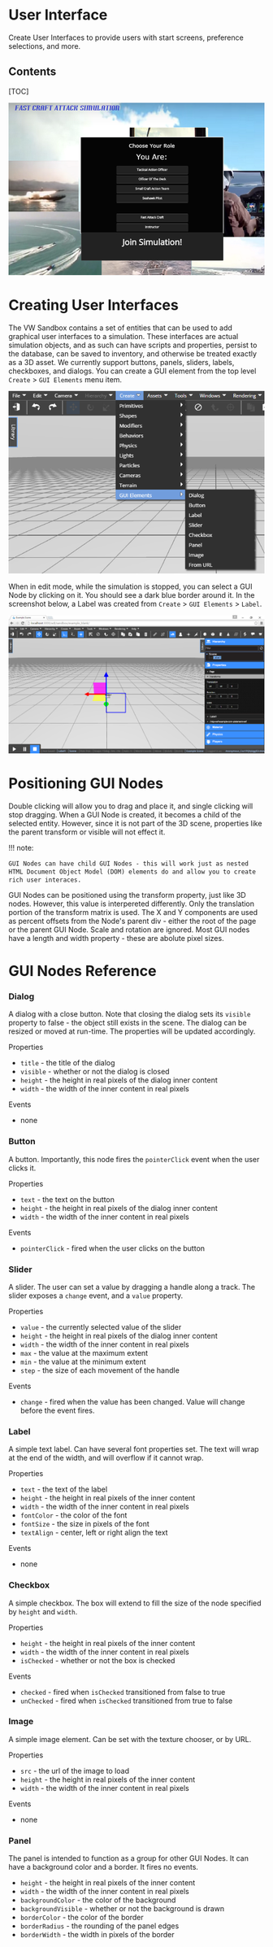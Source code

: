 <h1>User Interface</h1>

Create User Interfaces to provide users with start screens, preference selections, and more.

<h2>Contents</h2>

[TOC]

![](images/start_screen_example.png)

# Creating User Interfaces

The VW Sandbox contains a set of entities that can be used to add graphical user interfaces to a simulation. These interfaces are actual simulation objects, and as such can have scripts and properties, persist to the database, can be saved to inventory, and otherwise be treated exactly as a 3D asset. We currently support buttons, panels, sliders, labels, checkboxes, and dialogs. You can create a GUI element from the top level `Create` > `GUI Elements` menu item.

![](images/gui_elements.png) 

When in edit mode, while the simulation is stopped, you can select a GUI Node by clicking on it. You should see a dark blue border around it.  In the screenshot below, a Label was created from `Create` > `GUI Elements` > `Label`.

![](images/gui_elements_blue_border.png)

# Positioning GUI Nodes

Double clicking will allow you to drag and place it, and single clicking will stop dragging.  When a GUI Node is created, it becomes a child of the selected entity. However, since it is not part of the 3D scene, properties like the parent transform or visible will not effect it. 

!!! note:

	GUI Nodes can have child GUI Nodes - this will work just as nested HTML Document Object Model (DOM) elements do and allow you to create rich user interaces.

GUI Nodes can be positioned using the transform property, just like 3D nodes. However, this value is interpereted differently. Only the translation portion of the transform matrix is used. The X and Y components are used as percent offsets from the Node's parent div - either the root of the page or the parent GUI Node. Scale and rotation are ignored. Most GUI nodes have a length and width property - these are abolute pixel sizes.

# GUI Nodes Reference

### Dialog

A dialog with a close button. Note that closing the dialog sets its `visible` property to false - the object still exists in the scene. The dialog can be resized or moved at run-time. The properties will be updated accordingly.

Properties

* `title` - the title of the dialog
* `visible` - whether or not the dialog is closed
* `height` - the height in real pixels of the dialog inner content
* `width` - the width of the inner content in real pixels

Events

* none

### Button

A button. Importantly, this node fires the `pointerClick` event when the user clicks it.

Properties

* `text` - the text on the button
* `height` - the height in real pixels of the dialog inner content
* `width` - the width of the inner content in real pixels

Events

* `pointerClick` - fired when the user clicks on the button

### Slider

A slider. The user can set a value by dragging a handle along a track. The slider exposes a `change` event, and a `value` property.

Properties

* `value` - the currently selected value of the slider
* `height` - the height in real pixels of the dialog inner content
* `width` - the width of the inner content in real pixels
* `max` - the value at the maximum extent
* `min` - the value at the minimum extent
* `step` - the size of each movement of the handle

Events

* `change` - fired when the value has been changed. Value will change before the event fires.

### Label

A simple text label. Can have several font properties set. The text will wrap at the end of the width, and will overflow if it cannot wrap.

Properties

* `text` - the text of the label
* `height` - the height in real pixels of the inner content
* `width` - the width of the inner content in real pixels
* `fontColor` - the color of the font
* `fontSize` - the size in pixels of the font
* `textAlign` - center, left or right align the text

Events

* none

### Checkbox

A simple checkbox. The box will extend to fill the size of the node specified by `height` and `width`.

Properties

* `height` - the height in real pixels of the inner content
* `width` - the width of the inner content in real pixels
* `isChecked` - whether or not the box is checked

Events

* `checked` - fired when `isChecked` transitioned from false to true
* `unChecked` - fired when `isChecked` transitioned from true to false

### Image

A simple image element. Can be set with the texture chooser, or by URL. 

Properties

* `src` - the url of the image to load
* `height` - the height in real pixels of the inner content
* `width` - the width of the inner content in real pixels

Events

* none

### Panel

The panel is intended to function as a group for other GUI Nodes. It can have a background color and a border. It fires no events.

* `height` - the height in real pixels of the inner content
* `width` - the width of the inner content in real pixels
* `backgroundColor` - the color of the background
* `backgroundVisible` - whether or not the background is drawn
* `borderColor` - the color of the border
* `borderRadius` - the rounding of the panel edges
* `borderWidth` - the width in pixels of the border